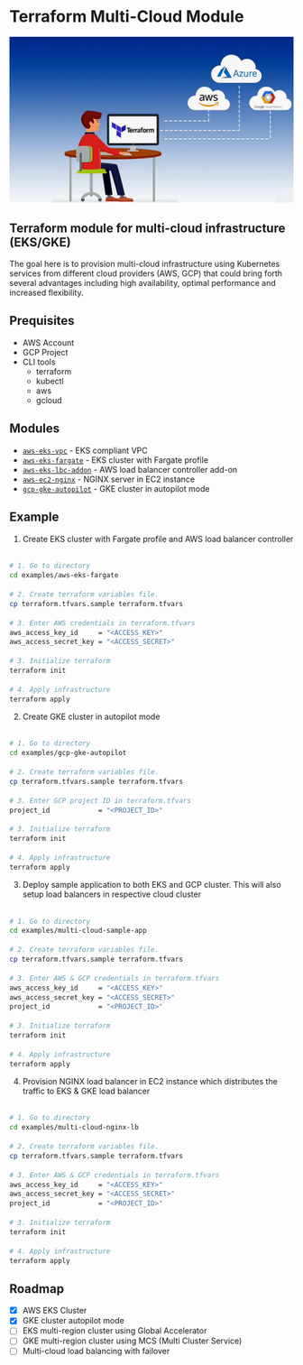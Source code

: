 # Terraform Multi-Cloud Module


![Solution Overview](/tf.jpg)


## Terraform module for multi-cloud infrastructure (EKS/GKE)

The goal here is to provision multi-cloud infrastructure using Kubernetes services from different cloud providers (AWS, GCP) that could bring forth several advantages including high availability, optimal performance and increased flexibility.

## Prequisites

- AWS Account
- GCP Project
- CLI tools
  - terraform
  - kubectl
  - aws
  - gcloud

## Modules

- [`aws-eks-vpc`](./modules/aws-eks-vpc/) - EKS compliant VPC
- [`aws-eks-fargate`](./modules/aws-eks-fargate/) - EKS cluster with Fargate profile
- [`aws-eks-lbc-addon`](./modules/aws-eks-lbc-addon/) - AWS load balancer controller add-on
- [`aws-ec2-nginx`](./modules/aws-ec2-nginx/) - NGINX server in EC2 instance
- [`gcp-gke-autopilot`](./modules/gcp-gke-autopilot/) - GKE cluster in autopilot mode

## Example

1. Create EKS cluster with Fargate profile and AWS load balancer controller

```bash

# 1. Go to directory
cd examples/aws-eks-fargate

# 2. Create terraform variables file.
cp terraform.tfvars.sample terraform.tfvars

# 3. Enter AWS credentials in terraform.tfvars
aws_access_key_id     = "<ACCESS_KEY>"
aws_access_secret_key = "<ACCESS_SECRET>"

# 3. Initialize terraform
terraform init

# 4. Apply infrastructure
terraform apply
```

2. Create GKE cluster in autopilot mode

```bash

# 1. Go to directory
cd examples/gcp-gke-autopilot

# 2. Create terraform variables file.
cp terraform.tfvars.sample terraform.tfvars

# 3. Enter GCP project ID in terraform.tfvars
project_id            = "<PROJECT_ID>"

# 3. Initialize terraform
terraform init

# 4. Apply infrastructure
terraform apply
```

3. Deploy sample application to both EKS and GCP cluster. This will also setup load balancers in respective cloud cluster

```bash

# 1. Go to directory
cd examples/multi-cloud-sample-app

# 2. Create terraform variables file.
cp terraform.tfvars.sample terraform.tfvars

# 3. Enter AWS & GCP credentials in terraform.tfvars
aws_access_key_id     = "<ACCESS_KEY>"
aws_access_secret_key = "<ACCESS_SECRET>"
project_id            = "<PROJECT_ID>"

# 3. Initialize terraform
terraform init

# 4. Apply infrastructure
terraform apply
```

4. Provision NGINX load balancer in EC2 instance which distributes the traffic to EKS & GKE load balancer

```bash

# 1. Go to directory
cd examples/multi-cloud-nginx-lb

# 2. Create terraform variables file.
cp terraform.tfvars.sample terraform.tfvars

# 3. Enter AWS & GCP credentials in terraform.tfvars
aws_access_key_id     = "<ACCESS_KEY>"
aws_access_secret_key = "<ACCESS_SECRET>"
project_id            = "<PROJECT_ID>"

# 3. Initialize terraform
terraform init

# 4. Apply infrastructure
terraform apply

```

## Roadmap

- [x] AWS EKS Cluster
- [x] GKE cluster autopilot mode
- [ ] EKS multi-region cluster using Global Accelerator
- [ ] GKE multi-region cluster using MCS (Multi Cluster Service)
- [ ] Multi-cloud load balancing with failover
